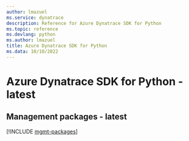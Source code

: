 ```yaml
---
author: lmazuel
ms.service: dynatrace
description: Reference for Azure Dynatrace SDK for Python
ms.topic: reference
ms.devlang: python
ms.author: lmazuel
title: Azure Dynatrace SDK for Python
ms.data: 10/10/2022
---
```

# Azure Dynatrace SDK for Python - latest

## Management packages - latest
[!INCLUDE [mgmt-packages](dynatrace-mgmt-index.md)]
